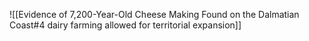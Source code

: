 ![[Evidence of 7,200-Year-Old Cheese Making Found on the Dalmatian Coast#4 dairy farming allowed for territorial expansion]]
